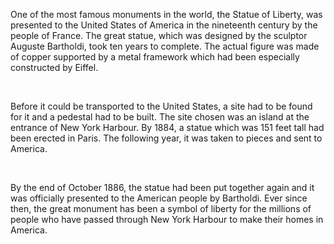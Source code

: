 One of the most famous monuments in the world, the Statue of Liberty, was presented to the United States of America in the nineteenth century by the people of France. The great statue, which was designed by the sculptor Auguste Bartholdi, took ten years to complete. The actual figure was made of copper supported by a metal framework which had been especially constructed by Eiffel.

    



Before it could be transported to the United States, a site had to be found for it and a pedestal had to be built. The site chosen was an island at the entrance of New York Harbour. By 1884, a statue which was 151 feet tall had been erected in Paris. The following year, it was taken to pieces and sent to America.

    



By the end of October 1886, the statue had been put together again and it was officially presented to the American people by Bartholdi. Ever since then, the great monument has been a symbol of liberty for the millions of people who have passed through New York Harbour to make their homes in America.
